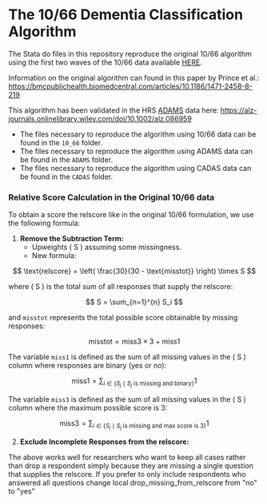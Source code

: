 # The 10/66 Dementia Classification Algorithm

The Stata do files in this repository reproduce the original 10/66 algorithm using the first two waves of the 10/66 data available <a href="https://community.addi.ad-datainitiative.org/datasets/a/d/DA61/10-66">HERE</a>. 

Information on the original algorithm can found in this paper by Prince et al.: https://bmcpublichealth.biomedcentral.com/articles/10.1186/1471-2458-8-219

This algorithm has been validated in the HRS <a href="https://hrsdata.isr.umich.edu/data-products/aging-demographics-and-memory-study-adams-wave">ADAMS</a> data here: https://alz-journals.onlinelibrary.wiley.com/doi/10.1002/alz.086959

- The files necessary to reproduce the algorithm using 10/66 data can be found in the `10_66` folder.
- The files necessary to reproduce the algorithm using ADAMS data can be found in the `ADAMS` folder.
- The files necessary to reproduce the algorithm using CADAS data can be found in the `CADAS` folder.

### Relative Score Calculation in the Original 10/66 data

To obtain a score the relscore like in the original 10/66 formulation, we use the following formula: 

1. **Remove the Subtraction Term:**
   - Upweights \( S \) assuming some missingness.
   - New formula:

$$
\text{relscore} = \left( \frac{30}{30 - \text{misstot}} \right) \times S
$$

where \( S \) is the total sum of all responses that supply the relscore:

$$
S = \sum_{n=1}^{n} S_i
$$

and `misstot` represents the total possible score obtainable by missing responses:

$$
\text{misstot} =  \text{miss3} \times 3 + \text{miss1}
$$

The variable `miss1` is defined as the sum of all missing values in the \( S \) column where responses are binary (yes or no):

$$
\text{miss1} = \sum_{i \in \{S_j \mid S_j \text{ is missing and binary}\}} 1
$$

The variable `miss3` is defined as the sum of all missing values in the \( S \) column where the maximum possible score is 3:

$$
\text{miss3} = \sum_{i \in \{S_j \mid S_j \text{ is missing and max score is 3}\}} 1
$$

2. **Exclude Incomplete Responses from the relscore:**

The above works well for researchers who want to keep all cases rather than drop a respondent simply because they are missing a single question that supplies the relscore. If you prefer to only include respondents who answered all questions change local drop_missing_from_relscore from "no" to "yes"
